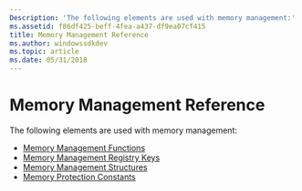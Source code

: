 ```yaml
---
Description: 'The following elements are used with memory management:'
ms.assetid: f86df425-beff-4fea-a437-df9ea07cf415
title: Memory Management Reference
ms.author: windowssdkdev
ms.topic: article
ms.date: 05/31/2018
---
```


# Memory Management Reference

The following elements are used with memory management:

-   [Memory Management Functions](memory-management-functions.md)
-   [Memory Management Registry Keys](memory-management-registry-keys.md)
-   [Memory Management Structures](memory-management-structures.md)
-   [Memory Protection Constants](memory-protection-constants.md)

 

 



